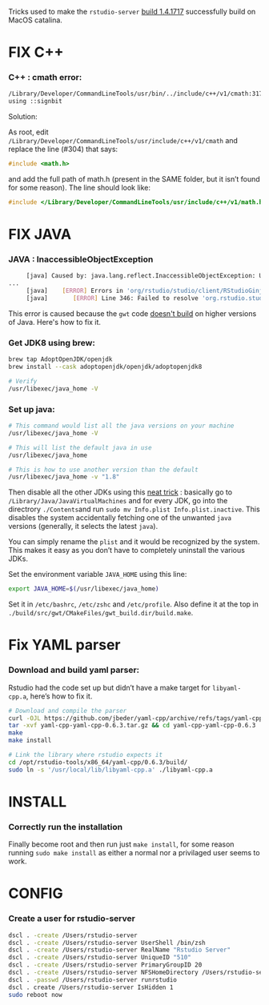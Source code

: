 Tricks used to make the `rstudio-server` [build 1.4.1717](https://github.com/rstudio/rstudio/releases/tag/v1.4.1717) successfully build on MacOS catalina.

# FIX C++

### C++ : cmath error:

```sh
/Library/Developer/CommandLineTools/usr/bin/../include/c++/v1/cmath:317:9: error: no member named 'signbit' in the global namespace
using ::signbit
```

Solution:

As root, edit `/Library/Developer/CommandLineTools/usr/include/c++/v1/cmath` and replace the line (#304) that says:

```c++
#include <math.h>
```

and add the full path of math.h (present in the SAME folder, but it isn’t found for some reason). The line should look like:

```c++
#include </Library/Developer/CommandLineTools/usr/include/c++/v1/math.h>
```


# FIX JAVA
### JAVA : InaccessibleObjectException

```sh
     [java] Caused by: java.lang.reflect.InaccessibleObjectException: Unable to make protected final java.lang.Class java.lang.ClassLoader.defineClass(java.lang.String,byte[],int,int,java.security.ProtectionDomain) throws java.lang.ClassFormatError accessible: module java.base does not "opens java.lang" to unnamed module @2eb231a6
...
     [java]    [ERROR] Errors in 'org/rstudio/studio/client/RStudioGinjector.java'
     [java]       [ERROR] Line 346: Failed to resolve 'org.rstudio.studio.client.RStudioGinjector' via deferred binding
```

This error is caused because the `gwt` code [doesn't build](https://github.com/rstudio/rstudio/issues/9463) on higher versions of Java. Here's how to fix it.



### Get JDK8 using brew:

```sh
brew tap AdoptOpenJDK/openjdk
brew install --cask adoptopenjdk/openjdk/adoptopenjdk8

# Verify
/usr/libexec/java_home -V
```

### Set up java:

```sh
# This command would list all the java versions on your machine
/usr/libexec/java_home -V

# This will list the default java in use
/usr/libexec/java_home

# This is how to use another version than the default
/usr/libexec/java_home -v "1.8"
```

Then disable all the other JDKs using this [neat trick](https://stackoverflow.com/a/44169445) : basically go to `/Library/Java/JavaVirtualMachines` and for every JDK, go into the directrory `./Contents`and  run `sudo mv Info.plist Info.plist.inactive`. This disables the system accidentally fetching one of the unwanted `java` versions (generally, it selects the latest `java`). 

You can simply rename the `plist` and it would be recognized by the system. This makes it easy as you don’t have to completely uninstall the various JDKs.

Set the environment variable `JAVA_HOME` using this line:

```sh
export JAVA_HOME=$(/usr/libexec/java_home)
```

Set it in `/etc/bashrc`, `/etc/zshc` and `/etc/profile`. Also define it at the top in `./build/src/gwt/CMakeFiles/gwt_build.dir/build.make`.



# Fix YAML parser

### Download and build yaml parser:

Rstudio had the code set up but didn’t have a make target for `libyaml-cpp.a`, here’s how to fix it.

```sh
# Download and compile the parser
curl -OJL https://github.com/jbeder/yaml-cpp/archive/refs/tags/yaml-cpp-0.6.3.tar.gz
tar -xvf yaml-cpp-yaml-cpp-0.6.3.tar.gz && cd yaml-cpp-yaml-cpp-0.6.3
make 
make install

# Link the library where rstudio expects it
cd /opt/rstudio-tools/x86_64/yaml-cpp/0.6.3/build/
sudo ln -s '/usr/local/lib/libyaml-cpp.a' ./libyaml-cpp.a

```


# INSTALL
### Correctly run the installation

Finally become root and then run just `make install`, for some reason running `sudo make install` as either a normal nor a privilaged user seems to work.


# CONFIG
### Create a user for rstudio-server

```sh
dscl . -create /Users/rstudio-server
dscl . -create /Users/rstudio-server UserShell /bin/zsh
dscl . -create /Users/rstudio-server RealName "Rstudio Server" 
dscl . -create /Users/rstudio-server UniqueID "510"
dscl . -create /Users/rstudio-server PrimaryGroupID 20
dscl . -create /Users/rstudio-server NFSHomeDirectory /Users/rstudio-server
dscl . -passwd /Users/rstudio-server runrstudio 
dscl . create /Users/rstudio-server IsHidden 1
sudo reboot now
```
